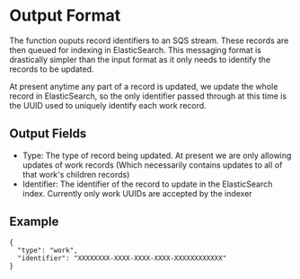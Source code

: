 # Output Format
The function ouputs record identifiers to an SQS stream. These records are then queued for indexing in ElasticSearch. This messaging format is drastically simpler than the input format as it only needs to identify the records to be updated.

At present anytime any part of a record is updated, we update the whole record in ElasticSearch, so the only identifier passed through at this time is the UUID used to uniquely identify each work record.

## Output Fields
- Type: The type of record being updated. At present we are only allowing updates of work records (Which necessarily contains updates to all of that work's children records)
- Identifier: The identifier of the record to update in the ElasticSearch index. Currently only work UUIDs are accepted by the indexer

## Example
```
{
  "type": "work",
  "identifier": "XXXXXXXX-XXXX-XXXX-XXXX-XXXXXXXXXXXX"
}
```
